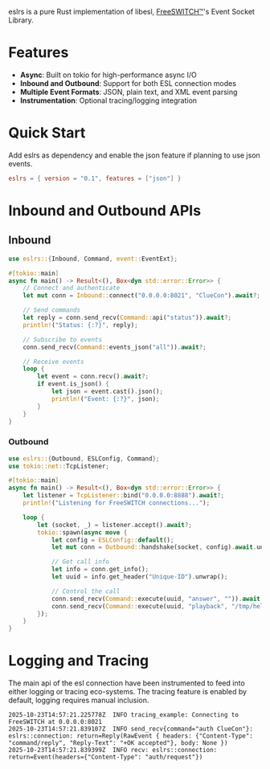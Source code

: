eslrs is a pure Rust implementation of libesl, [FreeSWITCH™](https://freeswitch.com/)'s Event Socket Library.

# Features 
- **Async**: Built on tokio for high-performance async I/O
- **Inbound and Outbound**: Support for both ESL connection modes
- **Multiple Event Formats**: JSON, plain text, and XML event parsing
- **Instrumentation**: Optional tracing/logging integration

# Quick Start

Add eslrs as dependency and enable the json feature if planning to use json events. 
```toml
eslrs = { version = "0.1", features = ["json"] }
```

# Inbound and Outbound APIs 
 ## Inbound 
 ```rust
 use eslrs::{Inbound, Command, event::EventExt};

 #[tokio::main]
 async fn main() -> Result<(), Box<dyn std::error::Error>> {
     // Connect and authenticate
     let mut conn = Inbound::connect("0.0.0.0:8021", "ClueCon").await?;

     // Send commands
     let reply = conn.send_recv(Command::api("status")).await?;
     println!("Status: {:?}", reply);

     // Subscribe to events
     conn.send_recv(Command::events_json("all")).await?;

     // Receive events
     loop {
         let event = conn.recv().await?;
         if event.is_json() {
             let json = event.cast().json();
             println!("Event: {:?}", json);
         }
     }
 }
 ```

 ### Outbound 

 ```rust
 use eslrs::{Outbound, ESLConfig, Command};
 use tokio::net::TcpListener;

 #[tokio::main]
 async fn main() -> Result<(), Box<dyn std::error::Error>> {
     let listener = TcpListener::bind("0.0.0.0:8888").await?;
     println!("Listening for FreeSWITCH connections...");

     loop {
         let (socket, _) = listener.accept().await?;
         tokio::spawn(async move {
             let config = ESLConfig::default();
             let mut conn = Outbound::handshake(socket, config).await.unwrap();

             // Get call info
             let info = conn.get_info();
             let uuid = info.get_header("Unique-ID").unwrap();

             // Control the call
             conn.send_recv(Command::execute(uuid, "answer", "")).await.unwrap();
             conn.send_recv(Command::execute(uuid, "playback", "/tmp/hello.wav")).await.unwrap();
         });
     }
 }
 ```

# Logging and Tracing

The main api of the esl connection have been instrumented to feed into either logging or tracing eco-systems.
The tracing feature is enabled by default, logging requires manual inclusion.

```logs
2025-10-23T14:57:21.225778Z  INFO tracing_example: Connecting to FreeSWITCH at 0.0.0.0:8021
2025-10-23T14:57:21.839107Z  INFO send_recv{command="auth ClueCon"}: eslrs::connection: return=Reply(RawEvent { headers: {"Content-Type": "command/reply", "Reply-Text": "+OK accepted"}, body: None })
2025-10-23T14:57:21.839399Z  INFO recv: eslrs::connection: return=Event(headers={"Content-Type": "auth/request"})
```
